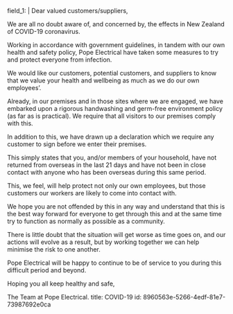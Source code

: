 field_1: |
  Dear valued customers/suppliers,
  
  We are all no doubt aware of, and concerned by, the effects in New Zealand of COVID-19 coronavirus.
  
  Working in accordance with government guidelines, in tandem with our own health and safety policy, Pope Electrical have taken some measures to try and protect everyone from infection.
  
  We would like our customers, potential customers, and suppliers to know that we value your health and wellbeing as much as we do our own employees’.
  
  Already, in our premises and in those sites where we are engaged, we have embarked upon a rigorous handwashing and germ-free environment policy (as far as is practical). We require that all visitors to our premises comply with this.
  
  In addition to this, we have drawn up a declaration which we require any customer to sign before we enter their premises.
  
  This simply states that you, and/or members of your household, have not returned from overseas in the last 21 days and have not been in close contact with anyone who has been overseas during this same period.
  
  This, we feel, will help protect not only our own employees, but those customers our workers are likely to come into contact with.
  
  We hope you are not offended by this in any way and understand that this is the best way forward for everyone to get through this and at the same time try to function as normally as possible as a community.
  
  There is little doubt that the situation will get worse as time goes on, and our actions will evolve as a result, but by working together we can help minimise the risk to one another.
  
  Pope Electrical will be happy to continue to be of service to you during this difficult period and beyond.
  
  Hoping you all keep healthy and safe,
  
  The Team at Pope Electrical.
title: COVID-19
id: 8960563e-5266-4edf-81e7-73987692e0ca
